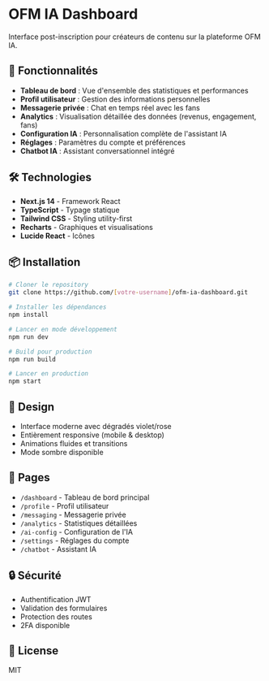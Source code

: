 # OFM IA Dashboard

Interface post-inscription pour créateurs de contenu sur la plateforme OFM IA.

## 🚀 Fonctionnalités

- **Tableau de bord** : Vue d'ensemble des statistiques et performances
- **Profil utilisateur** : Gestion des informations personnelles
- **Messagerie privée** : Chat en temps réel avec les fans
- **Analytics** : Visualisation détaillée des données (revenus, engagement, fans)
- **Configuration IA** : Personnalisation complète de l'assistant IA
- **Réglages** : Paramètres du compte et préférences
- **Chatbot IA** : Assistant conversationnel intégré

## 🛠 Technologies

- **Next.js 14** - Framework React
- **TypeScript** - Typage statique
- **Tailwind CSS** - Styling utility-first
- **Recharts** - Graphiques et visualisations
- **Lucide React** - Icônes

## 📦 Installation

```bash
# Cloner le repository
git clone https://github.com/[votre-username]/ofm-ia-dashboard.git

# Installer les dépendances
npm install

# Lancer en mode développement
npm run dev

# Build pour production
npm run build

# Lancer en production
npm start
```

## 🎨 Design

- Interface moderne avec dégradés violet/rose
- Entièrement responsive (mobile & desktop)
- Animations fluides et transitions
- Mode sombre disponible

## 📱 Pages

- `/dashboard` - Tableau de bord principal
- `/profile` - Profil utilisateur
- `/messaging` - Messagerie privée
- `/analytics` - Statistiques détaillées
- `/ai-config` - Configuration de l'IA
- `/settings` - Réglages du compte
- `/chatbot` - Assistant IA

## 🔒 Sécurité

- Authentification JWT
- Validation des formulaires
- Protection des routes
- 2FA disponible

## 📄 License

MIT